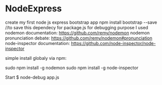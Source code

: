 # NodeExpress

create my first node js express bootstrap app
npm install bootstrap --save //to save this dependecy for package.js 
for debugging purpose I used 
nodemon documentation: https://github.com/remy/nodemon
nodemon pronunciation debate: https://github.com/remy/nodemon#pronunciation
node-inspector documentation: https://github.com/node-inspector/node-inspector

simple install globaly via npm:

sudo npm install -g nodemon
sudo npm install -g node-inspector

Start
$ node-debug app.js



